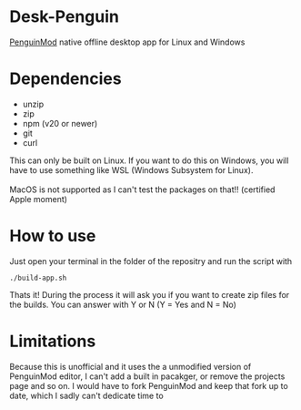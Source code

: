 # Desk-Penguin
 [PenguinMod](https://penguinmod.com) native offline desktop app for Linux and Windows
# Dependencies
- unzip
- zip
- npm (v20 or newer)
- git
- curl

This can only be built on Linux. If you want to do this on Windows, you will have to use something
like WSL (Windows Subsystem for Linux).<br><br>
MacOS is not supported as I can't test the packages on that!! (certified Apple moment)

# How to use
Just open your terminal in the folder of the repositry and run the script with
```
./build-app.sh
```
Thats it! During the process it will ask you if you want to create zip files for the builds.
You can answer with Y or N (Y = Yes and N = No)

# Limitations
Because this is unofficial and it uses the a unmodified version of PenguinMod editor, I can't
add a built in pacakger, or remove the projects page and so on. I would have to fork PenguinMod
and keep that fork up to date, which I sadly can't dedicate time to
